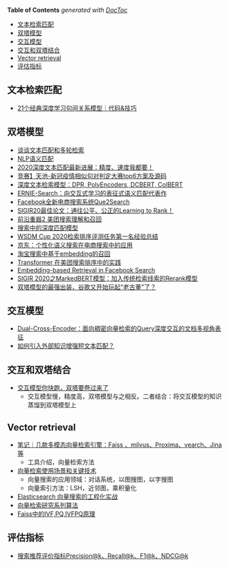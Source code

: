 <!-- START doctoc generated TOC please keep comment here to allow auto update -->
<!-- DON'T EDIT THIS SECTION, INSTEAD RE-RUN doctoc TO UPDATE -->
**Table of Contents**  *generated with [DocToc](https://github.com/thlorenz/doctoc)*

- [文本检索匹配](#%E6%96%87%E6%9C%AC%E6%A3%80%E7%B4%A2%E5%8C%B9%E9%85%8D)
- [双塔模型](#%E5%8F%8C%E5%A1%94%E6%A8%A1%E5%9E%8B)
- [交互模型](#%E4%BA%A4%E4%BA%92%E6%A8%A1%E5%9E%8B)
- [交互和双塔结合](#%E4%BA%A4%E4%BA%92%E5%92%8C%E5%8F%8C%E5%A1%94%E7%BB%93%E5%90%88)
- [Vector retrieval](#vector-retrieval)
- [评估指标](#%E8%AF%84%E4%BC%B0%E6%8C%87%E6%A0%87)

<!-- END doctoc generated TOC please keep comment here to allow auto update -->


## 文本检索匹配
- [21个经典深度学习句间关系模型｜代码&技巧](https://mp.weixin.qq.com/s?__biz=MzAxMTk4NDkwNw==&mid=2247486128&idx=1&sn=3c77c96c6891a94de629677911b42553&chksm=9bb983d4acce0ac298ad04543676d4b0568977d010f3945d51edc0680c785b0b97827aee9028&token=1200978700&lang=zh_CN&scene=21#wechat_redirect)


## 双塔模型
- [谈谈文本匹配和多轮检索](https://mp.weixin.qq.com/s?__biz=MzI3ODgwODA2MA==&mid=2247488346&idx=3&sn=5ba89654a742af8bdaf17c94546f7a4e&chksm=eb5007c9dc278edfc0d4256fd14dfab3584eece5545a0464029ae3ae67d47be7e92fbc6034b3&scene=0&xtrack=1&exportkey=A2quZRdG6ZUylyxhp59oMVA%3D&pass_ticket=peaJqRABUyiyXUkxShtHPoJ7onMoJTA4OFYeMuNaXmdNKq47G0x8XJEm7afGdVcX#rd)
- [NLP语义匹配](https://mp.weixin.qq.com/s?__biz=MzI3ODgwODA2MA==&mid=2247507074&idx=3&sn=42be588256e0fc6eee1b646b57c114d2&chksm=eb53c811dc2441076f9ab07f876f5c00819a103d39f8494af6a6aceab3b912267e7dd17d0b30&mpshare=1&scene=24&srcid=1117Io9vftzLt8q6xRYByepS&sharer_sharetime=1637156450934&sharer_shareid=9d627645afe156ff11b0a8519d982bcd&exportkey=A78%2BrTGzFzSs5hWhqtynFeo%3D&pass_ticket=X1hVh%2FzYha2Fa9G%2FZWK0bpCofPY07lt8BPBNyjf1xUWYljT%2Bk%2F9q5rZ%2F%2B4bWWFme&wx_header=0#rd)
- [2020深度文本匹配最新进展：精度、速度我都要！](https://mp.weixin.qq.com/s?__biz=MzA5ODEzMjIyMA==&mid=2247534555&idx=3&sn=9ac3ecdd66f3bc9be8cfe27135050718&chksm=90944e48a7e3c75e0c08d0b0a21a51d147dc5fde4a697caec775ceb4ac800682a0ccf1e1d32f&mpshare=1&scene=24&srcid=0916XmZ74y1eLSVwSazTGATm&sharer_sharetime=1600268113155&sharer_shareid=9d627645afe156ff11b0a8519d982bcd&exportkey=A5ZY0n4H%2BzW%2F9Z%2BLBsIwWqg%3D&pass_ticket=X1hVh%2FzYha2Fa9G%2FZWK0bpCofPY07lt8BPBNyjf1xUWYljT%2Bk%2F9q5rZ%2F%2B4bWWFme&wx_header=0#rd)
- [竞赛】天池-新冠疫情相似句对判定大赛top6方案及源码](https://mp.weixin.qq.com/s?__biz=Mzk0NDE5Nzg1Ng==&mid=2247490106&idx=1&sn=4f2fa8a4df430cb3aceb1094f5ca791a&source=41#wechat_redirect)
- [深度文本检索模型：DPR, PolyEncoders, DCBERT, ColBERT](https://zhuanlan.zhihu.com/p/523879656)
- [ERNIE-Search：向交互式学习的表征式语义匹配代表作](https://mp.weixin.qq.com/s/5Benqgq1utHIL097XR5FWA)
- [Facebook全新电商搜索系统Que2Search](https://mp.weixin.qq.com/s/S18T913SeyrtVQadMmLPlA)
- [SIGIR20最佳论文：通往公平、公正的Learning to Rank！](https://mp.weixin.qq.com/s?__biz=MzIzMzYwNzY2NQ==&mid=2247485912&idx=1&sn=4f360828048866bca8138846351a80e6&chksm=e8825146dff5d8505f06c6598d04e9f0c3dab0d8dd6fe4c5eac1d42490b06e233c31d1ea2ef9&scene=21#wechat_redirect)
- [前沿重器2 美团搜索理解和召回](https://mp.weixin.qq.com/s?__biz=MzIzMzYwNzY2NQ==&mid=2247486004&idx=1&sn=2725794c67a9350cb3f9feabd4ee1736&chksm=e88252aadff5dbbcc41e48223e550469aee1a37dcaf2ee7d29b52fa174cfb0d7223dc5b4e5b3&scene=21#wechat_redirect)
- [搜索中的深度匹配模型](https://zhuanlan.zhihu.com/p/113244063)
- [WSDM Cup 2020检索排序评测任务第一名经验总结](https://zhuanlan.zhihu.com/p/116013450)
- [京东：个性化语义搜索在电商搜索中的应用](https://mp.weixin.qq.com/s/S9cw-pLIJSa4F9YvqE9uhw)
- [淘宝搜索中基于embedding的召回](https://mp.weixin.qq.com/s/775qZLQaH9IolmqvPz3Sjw)
- [Transformer 在美团搜索排序中的实践](https://mp.weixin.qq.com/s?__biz=MjM5NjQ5MTI5OA==&mid=2651751586&idx=1&sn=a61c9da125e9b7e68473b32e0278b0ea&chksm=bd125def8a65d4f9d20b682345365d5001e9c863d5046acf683da6116b265d168c0340754fc9&scene=21#wechat_redirect)
- [Embedding-based Retrieval in Facebook Search](https://zhuanlan.zhihu.com/p/152570715)
- [SIGIR 2020之MarkedBERT模型：加入传统检索线索的Rerank模型](https://zhuanlan.zhihu.com/p/175981489)
- [双塔模型的最强出装，谷歌又开始玩起“老古董”了？](https://mp.weixin.qq.com/s/crEfe6Zb7q1AoTGrOAmcCQ)

## 交互模型
- [Dual-Cross-Encoder：面向稠密向量检索的Query深度交互的文档多视角表征](https://mp.weixin.qq.com/s/vbtyqWchdfd3loqUsjQJ7w)
- [如何引入外部知识增强短文本匹配？](https://mp.weixin.qq.com/s/mdNGA97bypX6fK3c5ti3kg)

## 交互和双塔结合
- [交互模型你快跑，双塔要卷过来了](https://mp.weixin.qq.com/s/UF0cI7M1-tHBo45BujmQCg)
  - 交互模型慢，精度高，双塔模型与之相反。二者结合：将交互模型的知识蒸馏到双塔模型上

## Vector retrieval
- [笔记︱几款多模态向量检索引擎：Faiss 、milvus、Proxima、vearch、Jina等](https://mp.weixin.qq.com/s/BbCVTOZ_sEyY9_7iWW1dNg)
  - 工具介绍，向量检索方法
- [向量检索使用场景和关键技术](https://mp.weixin.qq.com/s?__biz=MzkxMjM2MDIyNQ==&mid=2247504260&idx=1&sn=0e2ed82e21878373e8e93e67f470dfcb&source=41#wechat_redirect)
  - 向量搜索的应用领域：对话系统，以图搜图，以字搜图
  - 向量索引方法：LSH，近邻图，乘积量化
- [Elasticsearch 向量搜索的工程化实战](https://mp.weixin.qq.com/s/DtT5NhLOInIPgqbETzNOdg)
- [向量检索研究系列算法](https://mp.weixin.qq.com/s/hf7W8gpUAstNEBEnS9s7zQ)
- [Faiss中的IVF,PQ,IVFPQ原理](https://zhuanlan.zhihu.com/p/356373517)

## 评估指标
- [搜索推荐评价指标Precision@k、Recall@k、F1@k、NDCG@k](https://blog.csdn.net/guolindonggld/article/details/121114309)

